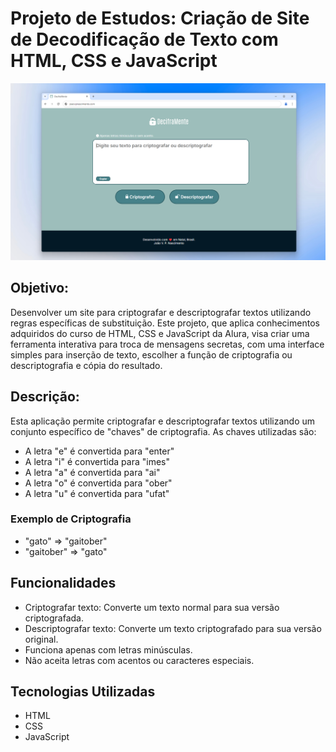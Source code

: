 # Projeto de Estudos: Criação de Site de Decodificação de Texto com HTML, CSS e JavaScript
![DecifraMente](https://github.com/joaovpnascimento/projetoDecodificadorDeTexto/blob/main/assets/DecifraMente.png)
## Objetivo:
Desenvolver um site para criptografar e descriptografar textos utilizando regras específicas de substituição. Este projeto, que aplica conhecimentos adquiridos do curso de HTML, CSS e JavaScript da Alura, visa criar uma ferramenta interativa para troca de mensagens secretas, com uma interface simples para inserção de texto, escolher a função de criptografia ou descriptografia e cópia do resultado.

## Descrição:
Esta aplicação permite criptografar e descriptografar textos utilizando um conjunto específico de "chaves" de criptografia. As chaves utilizadas são:

- A letra "e" é convertida para "enter"
- A letra "i" é convertida para "imes"
- A letra "a" é convertida para "ai"
- A letra "o" é convertida para "ober"
- A letra "u" é convertida para "ufat"

### Exemplo de Criptografia
- "gato" => "gaitober"
- "gaitober" => "gato"

## Funcionalidades
- Criptografar texto: Converte um texto normal para sua versão criptografada.
- Descriptografar texto: Converte um texto criptografado para sua versão original.
- Funciona apenas com letras minúsculas.
- Não aceita letras com acentos ou caracteres especiais.

## Tecnologias Utilizadas
- HTML
- CSS
- JavaScript
